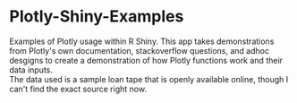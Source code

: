 # Plotly-Shiny-Examples
Examples of Plotly usage within R Shiny. This app takes demonstrations from Plotly's own documentation, stackoverflow questions, and adhoc desgigns to create a demonstration of how Plotly functions work and their data inputs.  
The data used is a sample loan tape that is openly available online, though I can't find the exact source right now.
